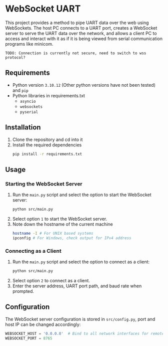 # WebSocket UART

This project provides a method to pipe UART data over the web using WebSockets. The host PC connects to a UART port, creates a WebSocket server to serve the UART data over the network, and allows a client PC to access and interact with it as if it is being viewed from serial communication programs like minicom.

`TODO: Connection is currently not secure, need to switch to wss protocol?`

## Requirements

- Python version `3.10.12` (Other python versions have not been tested) and `pip`
- Python libraries in requirements.txt
  - `asyncio`
  - `websockets`
  - `pyserial`

## Installation

1. Clone the repository and cd into it
2. Install the required dependencies
   ```sh
   pip install -r requirements.txt
   ```

## Usage

### Starting the WebSocket Server

1. Run the `main.py` script and select the option to start the WebSocket server:
    ```sh
    python src/main.py
    ```
2. Select option `1` to start the WebSocket server.
3. Note down the hostname of the current machine
   ```sh
   hostname -I # For UNIX based systems
   ipconfig # For Windows, check output for IPv4 address
   ```

### Connecting as a Client

1. Run the `main.py` script and select the option to connect as a client:
    ```sh
    python src/main.py
    ```
2. Select option `2` to connect as a client.
3. Enter the server address, UART port path, and baud rate when prompted.

## Configuration

The WebSocket server configuration is stored in `src/config.py`, port and host IP can be changed accordingly:
```python
WEBSOCKET_HOST = '0.0.0.0'  # Bind to all network interfaces for remote access
WEBSOCKET_PORT = 8765
```